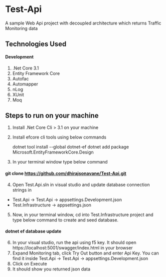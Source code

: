 # Test-Api
A sample Web Api project with decoupled architecture which returns Traffic Monitoring data

## Technologies Used
#### Development
1. .Net Core 3.1
2. Entity Framework Core
3. Autofac
4. Automapper
5. nLog
6. XUnit
7. Moq

## Steps to run on your machine
1. Install .Net Core Cli > 3.1 on your machine
2. Install efcore cli tools using below commands

   dotnet tool install --global dotnet-ef
   dotnet add package Microsoft.EntityFrameworkCore.Design

3. In your terminal window type below command

#### git clone https://github.com/dhirajsonavane/Test-Api.git

4. Open Test.Api.sln in visual studio and update database connection strings in 
  - Test.Api -> Test.Api -> appsettings.Development.json
  - Test.Infrastructure -> appsettings.json
  
5. Now, in your terminal window, cd into Test.Infrastructure project and type below command to create and seed database.

#### dotnet ef database update

6. In your visual studio, run the api using f5 key. It should open https://localhost:5001/swagger/index.html in your browser
7. Expand Monitoring tab, click Try Out button and enter Api Key. You can find it inside Test.Api -> Test.Api -> appsettings.Development.json
8. Click on Execute
9. It should show you returned json data
